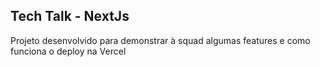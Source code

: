 ## Tech Talk - NextJs  
Projeto desenvolvido para demonstrar à squad algumas features e como funciona o deploy na Vercel 
